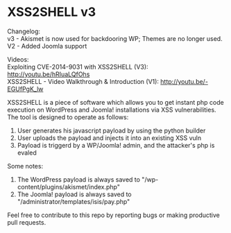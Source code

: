 XSS2SHELL v3
=========

Changelog:<br />
v3 - Akismet is now used for backdooring WP; Themes are no longer used.<br />
V2 - Added Joomla support

Videos:<br />
Exploiting CVE-2014-9031 with XSS2SHELL (V3): http://youtu.be/hRIuaLQfOhs<br />
XSS2SHELL - Video Walkthrough & Introduction (V1): http://youtu.be/-EGUfPgK_lw

XSS2SHELL is a piece of software which allows you to get instant php code execution on WordPress and Joomla! installations via XSS vulnerabilities. The tool is designed to operate as follows:

1. User generates his javascript payload by using the python builder
2. User uploads the payload and injects it into an existing XSS vuln
3. Payload is triggerd by a WP/Joomla! admin, and the attacker's php is evaled

Some notes:
  1. The WordPress payload is always saved to "/wp-content/plugins/akismet/index.php"
  2. The Joomla! payload is always saved to "/administrator/templates/isis/pay.php"

Feel free to contribute to this repo by reporting bugs or making productive pull requests.

